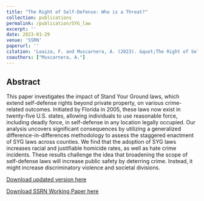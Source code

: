 ```yaml
---
title: "The Right of Self-Defense: Who is a Threat?"
collection: publications
permalink: /publication/SYG_law
excerpt: ''
date: 2023-01-29
venue: 'SSRN'
paperurl: ''
citation: 'Loaiza, F. and Muscarnera, A. (2023). &quot;The Right of Self-Defense: Who is a Threat?&quot;.'
coauthors: ["Muscarnera, A."]
---
```


## Abstract

This paper investigates the impact of Stand Your Ground laws, which extend self-defense rights beyond private property, on various crime-related outcomes. Initiated by Florida in 2005, these laws now exist in twenty-five U.S. states, allowing individuals to use reasonable force, including deadly force, in self-defense in any location legally occupied. Our analysis uncovers significant consequences by utilizing a generalized difference-in-differences methodology to assess the staggered enactment of SYG laws across counties. We find that the adoption of SYG laws increases racial and justifiable homicide rates, as well as hate crime incidents. These results challenge the idea that broadening the scope of self-defense laws will increase public safety by deterring crime. Instead, it might increase discriminatory violence and societal divisions.

[Download updated version here](https://fernandoloaizae.github.io/files/SYG_law.pdf)

[Download SSRN Working Paper here](https://papers.ssrn.com/sol3/papers.cfm?abstract_id=4342111)

